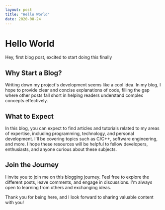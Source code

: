 ```yaml
---
layout: post
title: "Hello World"
date: 2020-08-24
---
```


# Hello World

Hey, first blog post, excited to start doing this finally

## Why Start a Blog?

Writing down my project's development seems like a cool idea. In my blog, I hope to provide clear and concise explanations of code, filling the gap where other posts fall short in helping readers understand complex concepts effectively.

## What to Expect

In this blog, you can expect to find articles and tutorials related to my areas of expertise, including programming, technology, and personal development. I'll be covering topics such as C/C++, software engineering, and more. I hope these resources will be helpful to fellow developers, enthusiasts, and anyone curious about these subjects.

## Join the Journey

I invite you to join me on this blogging journey. Feel free to explore the different posts, leave comments, and engage in discussions. I'm always open to learning from others and exchanging ideas.

Thank you for being here, and I look forward to sharing valuable content with you!
